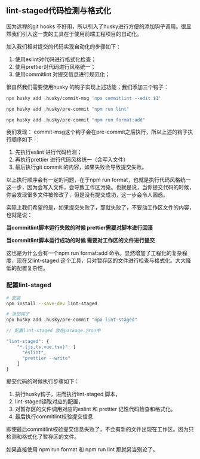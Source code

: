 ## lint-staged代码检测与格式化

因为远程的git hooks 不好用，所以引入了husky进行方便的添加钩子调用。很显然我们引入这一类的工具在于使用前端工程项目的自动化。

加入我们相对提交的代码实现自动化的步骤如下：
1. 使用eslint对代码进行格式化检查；
1. 使用prettier对代码进行风格统一；
1. 使用commitlint 对提交信息进行规范化；

很自然我们需要使用husky 的钩子实现上述功能；我们添加三个钩子：
```sh
npx husky add .husky/commit-msg 'npx commitlint --edit $1'

npx husky add .husky/pre-commit "npm run lint"

npx husky add .husky/pre-commit "npm run format:add"
```

我们发现： commit-msg这个钩子会在pre-commit之后执行，所以上述的钩子执行顺序如下：

1. 先执行eslint 进行代码检测；
1. 再执行prettier 进行代码风格统一（会写入文件）
1. 最后执行git commit 的内容，如果失败会导致提交失败。

以上执行顺序会有一定的问题，在于npm run format，也就是执行代码风格统一这一步，因为会写入文件，会导致工作区污染。也就是说，当你提交代码的时候，你会发现很多文件被修改了，但是没有提交成功，这一步会令人困惑。

实际上我们希望的是，如果提交失败了，那就失败了，不要动工作区文件的内容，也就是说：

**当commitlint脚本运行失败的时候 prettier需要对脚本进行回滚**

**当commitlint脚本运行成功的时候 需要对工作区的文件进行提交**

这也是为什么会有一个npm run format:add 命令。显然增加了工程化的复杂程度，现在又lint-staged 这个工具，只对暂存区的文件进行检查与格式化。大大降低的配置复杂性。

### 配置lint-staged

```sh
# 安装
npm install --save-dev lint-staged 

# 添加钩子
npx husky add .husky/pre-commit "npx lint-staged"

```

```js
// 配置lint-staged 放在package.json中

"lint-staged": {
    "*.{js,ts,vue,tsx}": [
      "eslint",
      "prettier --write"
    ]
}
```
提交代码的时候执行步骤如下：
1. 执行husky钩子，进而执行lint-staged 脚本，
1. lint-staged读取对应的配置，
1. 对暂存区的文件调用对应的eslint 和 prettier 记性代码检查和格式化。
1. 最后执行commitlint校验提交信息

即使最后commitlint校验提交信息失败了，不会有新的文件出现在工作区。因为只检测和格式化了暂存区的文件。

如果直接使用 npm run format 和 npm run lint 那就另当别论了。
